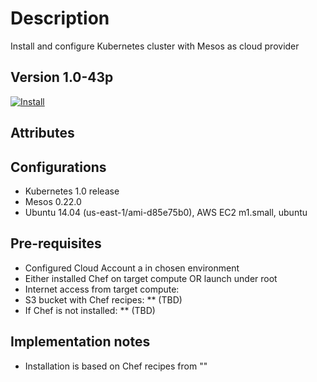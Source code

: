Description
===========
Install and configure Kubernetes cluster with Mesos as  cloud provider

Version 1.0-43p
-------------

[![Install](https://raw.github.com/qubell-bazaar/component-skeleton/master/img/install.png)](https://express.qubell.com/applications/upload?metadataUrl=https://raw.github.com/qubell-bazaar/component-kubernetes-mesos/1.0-43p/meta.yml)

Attributes
----------

Configurations
--------------
 - Kubernetes 1.0 release
 - Mesos 0.22.0  
 - Ubuntu 14.04 (us-east-1/ami-d85e75b0), AWS EC2 m1.small, ubuntu

Pre-requisites
--------------
 - Configured Cloud Account a in chosen environment
 - Either installed Chef on target compute OR launch under root
 - Internet access from target compute:
  - S3 bucket with Chef recipes: ** (TBD)
  - If Chef is not installed: ** (TBD)

Implementation notes
--------------------
 - Installation is based on Chef recipes from ""

